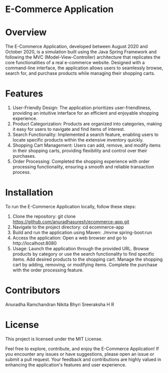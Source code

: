 # E-Commerce Application

# Overview
The E-Commerce Application, developed between August 2020 and October 2020, is a simulation built using the Java Spring Framework and following the MVC (Model-View-Controller) architecture that replicates the core functionalities of a real e-commerce website. Designed with a command-line interface, the application allows users to seamlessly browse, search for, and purchase products while managing their shopping carts.

# Features
1. User-Friendly Design: The application prioritizes user-friendliness, providing an intuitive interface for an efficient and enjoyable shopping experience.
2. Product Categorization: Products are organized into categories, making it easy for users to navigate and find items of interest.
3. Search Functionality: Implemented a search feature, enabling users to locate specific products within the extensive inventory quickly.
4. Shopping Cart Management: Users can add, remove, and modify items in their shopping carts, providing flexibility and control over their purchases.
5. Order Processing: Completed the shopping experience with order processing functionality, ensuring a smooth and reliable transaction process.

# Installation
To run the E-Commerce Application locally, follow these steps:
1. Clone the repository: git clone https://github.com/anuradhasuresh/ecommerce-app.git
2. Navigate to the project directory: cd ecommerce-app
3. Build and run the application using Maven: ./mvnw spring-boot:run
4. Access the application: Open a web browser and go to http://localhost:8080
5. Usage: Launch the application through the provided URL. Browse products by category or use the search functionality to find specific items. Add desired products to the shopping cart. Manage the shopping cart by adding, removing, or modifying items. Complete the purchase with the order processing feature.
   
# Contributors
Anuradha Ramchandran
Nikita Bhyri
Sreeraksha H R

# License
This project is licensed under the MIT License.

Feel free to explore, contribute, and enjoy the E-Commerce Application! If you encounter any issues or have suggestions, please open an issue or submit a pull request. Your feedback and contributions are highly valued in enhancing the application's features and user experience.






